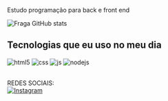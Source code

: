 Estudo programação para back e front end

![Fraga GitHub stats](https://github-readme-stats.vercel.app/api?username=DanielLeaubon&show_icons=true&theme=dracula&count_private=true)

## Tecnologias que eu uso no meu dia

<div style="display: inline_block">
  <img align="center" alt="html5" src="https://img.shields.io/badge/HTML5-E34F26?style=for-the-badge&logo=html5&logoColor=white" />
  <img align="center" alt="css" src="https://img.shields.io/badge/CSS3-1572B6?style=for-the-badge&logo=css3&logoColor=white" />
  <img align="center" alt="js" src="https://img.shields.io/badge/JavaScript-F7DF1E?style=for-the-badge&logo=javascript&logoColor=black" />
  <img align="center" alt="nodejs" src="https://img.shields.io/badge/Node.js-43853D?style=for-the-badge&logo=node.js&logoColor=white" />
  
  <br/>
  <br/>
  
  REDES SOCIAIS: <br/>
  [![Instagram](https://img.shields.io/badge/Instagram-E4405F?style=for-the-badge&logo=instagram&logoColor=white)](https://www.instagram.com/daniel_leaubon/)

</div><br/>
